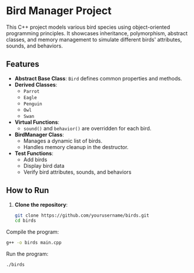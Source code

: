 #  Bird Manager Project

This C++ project models various bird species using object-oriented programming principles. It showcases inheritance, polymorphism, abstract classes, and memory management to simulate different birds' attributes, sounds, and behaviors.


## Features

- **Abstract Base Class**: `Bird` defines common properties and methods.
- **Derived Classes**:
  - `Parrot`
  - `Eagle`
  - `Penguin`
  - `Owl`
  - `Swan`
- **Virtual Functions**:
  - `sound()` and `behavior()` are overridden for each bird.
- **BirdManager Class**:
  - Manages a dynamic list of birds.
  - Handles memory cleanup in the destructor.
- **Test Functions**:
  - Add birds
  - Display bird data
  - Verify bird attributes, sounds, and behaviors

##  How to Run

1. **Clone the repository**:
   ```bash
   git clone https://github.com/yourusername/birds.git
   cd birds
Compile the program:
```bash
g++ -o birds main.cpp
```

Run the program:
```bash
./birds
```

